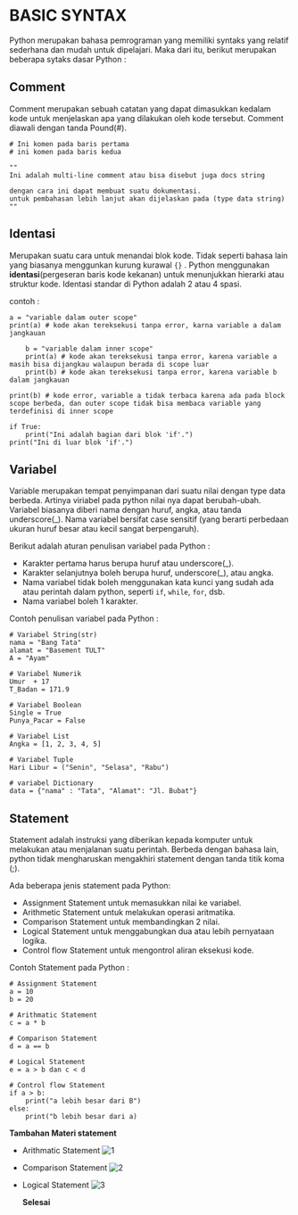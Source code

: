 # BASIC SYNTAX

Python merupakan bahasa pemrograman yang memiliki syntaks yang relatif sederhana dan mudah untuk dipelajari. Maka dari itu, berikut merupakan beberapa sytaks dasar Python :

## Comment

Comment merupakan sebuah catatan yang dapat dimasukkan kedalam kode untuk menjelaskan apa yang dilakukan oleh kode tersebut. Comment diawali dengan tanda Pound(#).

```
# Ini komen pada baris pertama
# ini komen pada baris kedua

""
Ini adalah multi-line comment atau bisa disebut juga docs string

dengan cara ini dapat membuat suatu dokumentasi.
untuk pembahasan lebih lanjut akan dijelaskan pada (type data string)
""
```

## Identasi

Merupakan suatu cara untuk menandai blok kode. Tidak seperti bahasa lain yang biasanya menggunkan kurung kurawal `{}` . Python menggunakan **identasi**(pergeseran baris kode kekanan) untuk menunjukkan hierarki atau struktur kode. Identasi standar di Python adalah 2 atau 4 spasi.

contoh :

```
a = "variable dalam outer scope"
print(a) # kode akan tereksekusi tanpa error, karna variable a dalam jangkauan

    b = "variable dalam inner scope"
    print(a) # kode akan tereksekusi tanpa error, karena variable a masih bisa dijangkau walaupun berada di scope luar
    print(b) # kode akan tereksekusi tanpa error, karena variable b dalam jangkauan

print(b) # kode error, variable a tidak terbaca karena ada pada block scope berbeda, dan outer scope tidak bisa membaca variable yang terdefinisi di inner scope

if True:
    print("Ini adalah bagian dari blok 'if'.")
print("Ini di luar blok 'if'.")
```

## Variabel

Variable merupakan tempat penyimpanan dari suatu nilai dengan type data berbeda. Artinya viriabel pada python nilai nya dapat berubah-ubah. Variabel biasanya diberi nama dengan huruf, angka, atau tanda underscore(\_). Nama variabel bersifat case sensitif (yang berarti perbedaan ukuran huruf besar atau kecil sangat berpengaruh).

Berikut adalah aturan penulisan variabel pada Python :

- Karakter pertama harus berupa huruf atau underscore(\_).
- Karakter selanjutnya boleh berupa huruf, underscore(\_), atau angka.
- Nama variabel tidak boleh menggunakan kata kunci yang sudah ada atau perintah dalam python, seperti `if`, `while`, `for`, dsb.
- Nama variabel boleh 1 karakter.

Contoh penulisan variabel pada Python :

```
# Variabel String(str)
nama = "Bang Tata"
alamat = "Basement TULT"
A = "Ayam"

# Variabel Numerik
Umur  + 17
T_Badan = 171.9

# Variabel Boolean
Single = True
Punya_Pacar = False

# Variabel List
Angka = [1, 2, 3, 4, 5]

# Variabel Tuple
Hari Libur = ("Senin", "Selasa", "Rabu")

# variabel Dictionary
data = {"nama" : "Tata", "Alamat": "Jl. Bubat"}
```

## Statement

Statement adalah instruksi yang diberikan kepada komputer untuk melakukan atau menjalanan suatu perintah. Berbeda dengan bahasa lain, python tidak mengharuskan mengakhiri statement dengan tanda titik koma (;).

Ada beberapa jenis statement pada Python:

- Assignment Statement untuk memasukkan nilai ke variabel.
- Arithmetic Statement untuk melakukan operasi aritmatika.
- Comparison Statement untuk membandingkan 2 nilai.
- Logical Statement untuk menggabungkan dua atau lebih pernyataan logika.
- Control flow Statement untuk mengontrol aliran eksekusi kode.

Contoh Statement pada Python :

```
# Assignment Statement
a = 10
b = 20

# Arithmatic Statement
c = a * b

# Comparison Statement
d = a == b

# Logical Statement
e = a > b dan c < d

# Control flow Statement
if a > b:
    print("a lebih besar dari B")
else:
    print("b lebih besar dari a)
```

**Tambahan Materi statement**

- Arithmatic Statement
  ![1](1.png "1.png")

- Comparison Statement
  ![2](2.png "2.png")

- Logical Statement
  ![3](3.png "3.png")

  **Selesai**
